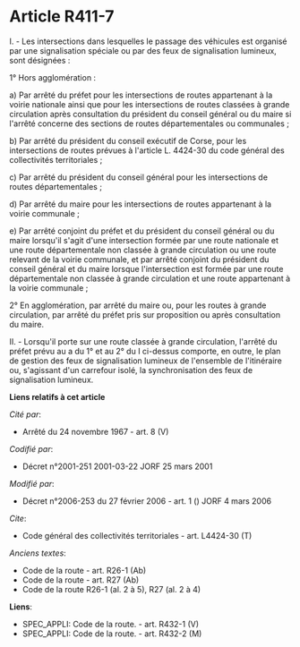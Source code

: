 # Article R411-7

I. - Les intersections dans lesquelles le passage des véhicules est organisé par une signalisation spéciale ou par des feux
de signalisation lumineux, sont désignées :

1° Hors agglomération :

a) Par arrêté du préfet pour les intersections de routes appartenant à la voirie nationale ainsi que pour les intersections
de routes classées à grande circulation après consultation du président du conseil général ou du maire si l'arrêté concerne
des sections de routes départementales ou communales ;

b) Par arrêté du président du conseil exécutif de Corse, pour les intersections de routes prévues à l'article L. 4424-30 du
code général des collectivités territoriales ;

c) Par arrêté du président du conseil général pour les intersections de routes départementales ;

d) Par arrêté du maire pour les intersections de routes appartenant à la voirie communale ;

e) Par arrêté conjoint du préfet et du président du conseil général ou du maire lorsqu'il s'agit d'une intersection formée
par une route nationale et une route départementale non classée à grande circulation ou une route relevant de la voirie
communale, et par arrêté conjoint du président du conseil général et du maire lorsque l'intersection est formée par une route
départementale non classée à grande circulation et une route appartenant à la voirie communale ;

2° En agglomération, par arrêté du maire ou, pour les routes à grande circulation, par arrêté du préfet pris sur proposition
ou après consultation du maire.

II. - Lorsqu'il porte sur une route classée à grande circulation, l'arrêté du préfet prévu au a du 1° et au 2° du I ci-dessus
comporte, en outre, le plan de gestion des feux de signalisation lumineux de l'ensemble de l'itinéraire ou, s'agissant d'un
carrefour isolé, la synchronisation des feux de signalisation lumineux.

**Liens relatifs à cet article**

_Cité par_:

  - Arrêté du 24 novembre 1967 - art. 8 (V)

_Codifié par_:

  - Décret n°2001-251 2001-03-22 JORF 25 mars 2001

_Modifié par_:

  - Décret n°2006-253 du 27 février 2006 - art. 1 () JORF 4 mars 2006

_Cite_:

  - Code général des collectivités territoriales - art. L4424-30 (T)

_Anciens textes_:

  - Code de la route - art. R26-1 (Ab)
  - Code de la route - art. R27 (Ab)
  - Code de la route R26-1 (al. 2 à 5), R27 (al. 2 à 4)

**Liens**:

  - SPEC_APPLI: Code de la route. - art. R432-1 (V)
  - SPEC_APPLI: Code de la route. - art. R432-2 (M)
